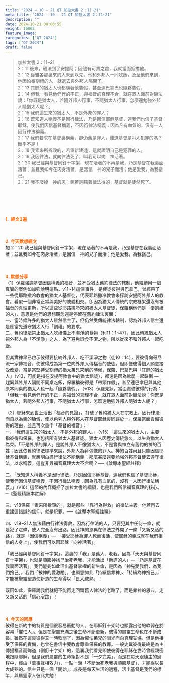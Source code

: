 ```yaml
---
title: "2024 – 10 – 21 QT 加拉太書 2：11~21"
meta_title: "2024 – 10 – 21 QT 加拉太書 2：11~21"
description: ""
date: 2024-10-21 00:00:55
weight: 16862
feature_image: 
categories: ["QT 2024"]
tags: ["QT 2024"]
draft: false
---
```


<blockquote>加拉太書 2：11~21<br />
2：11 後來，磯法到了安提阿；因他有可責之處，我就當面抵擋他。<br />
2：12 從雅各那裏來的人未到以先，他和外邦人一同吃飯，及至他們來到，他因怕奉割禮的人，就退去與外邦人隔開了。<br />
2：13 其餘的猶太人也都隨著他裝假，甚至連巴拿巴也隨夥裝假。<br />
2：14 但我一看見他們行的不正，與福音的真理不合，就在眾人面前對磯法說：「你既是猶太人，若隨外邦人行事，不隨猶太人行事，怎麼還勉強外邦人隨猶太人呢？」<br />
2：15 我們這生來的猶太人，不是外邦的罪人；<br />
2：16 既知道人稱義不是因行律法，乃是因信耶穌基督，連我們也信了基督耶穌，使我們因信基督稱義，不因行律法稱義；因為凡有血氣的，沒有一人因行律法稱義。<br />
2：17 我們若求在基督裏稱義，卻仍舊是罪人，難道基督是叫人犯罪的嗎？斷乎不是！<br />
2：18 我素來所拆毀的，若重新建造，這就證明自己是犯罪的人。<br />
2：19 我因律法，就向律法死了，叫我可以向　神活著。<br />
2：20 我已經與基督同釘十字架，現在活著的不再是我，乃是基督在我裏面活著；並且我如今在肉身活著，是因信　神的兒子而活；他是愛我，為我捨己。<br />
2：21 我不廢掉　神的恩；義若是藉著律法得的，基督就是徒然死了。</blockquote><br />
&nbsp;<br />
<br />
&nbsp;<br />
<br />
<span style="color: #ff6600;"><strong>1.  經文3遍</strong></span><br />
<br />
&nbsp;<br />
<br />
<span style="color: #ff6600;"><strong>2. 今天默想經文<br />
</strong></span>加 2：20 我已經與基督同釘十字架，現在活著的不再是我，乃是基督在我裏面活著；並且我如今在肉身活著，是因信　神的兒子而活；他是愛我，為我捨己。<br />
<br />
&nbsp;<br />
<br />
<strong><span style="color: #ff6600;">3. 默想分享<br />
</span></strong>（1）保羅強調基督因信稱義的福音，並不受猶太舊約律法的轄制，他繼續用一個真實的案例如加強說明這點。v11~14這個事件，是使徒彼得與巴拿巴，曾經帶了一些從耶路撒冷教會的猶太人基督徒，代表耶路撒冷教會來探訪安提阿外邦人的教會。看似一個非常正常與美好的肢體相交，卻因為猶太人傳統的宗教框架還沒有被福音的真理更新，所以這些從耶路撒冷來的猶太人基督徒，保羅稱他們是「奉割禮的人」，意思是他們的思想觀念還是停留在舊約律法裏面：<br />
一、當時候許多的猶太人雖然信主了，但仍然受傳統律法轄制，認為外邦人信主還是應當先遵守猶太人行「割禮」的要求。<br />
二、舊約律法禁止猶太人吃禮儀上不潔淨的食物（利11：1~47），因此傳統猶太人視外邦人為「不潔淨」之人，為了避免誤食不潔之物，所以從來不和外邦人一起吃飯。<br />
<br />
但其實神早已啟示彼得要接納外邦人、吃不潔淨之物（徒10：14），要彼得向哥尼流一家傳福音，使彼得成為第一位向外邦人傳福音的使徒。但即便彼得個人願意接受改變，當是當堅持受割禮的猶太弟兄來到的時候，保羅、巴拿巴與「其餘的猶太人」（v13，可能是指在安提阿教會中的猶太信徒），都還是因為軟弱一起跌倒 — 趕緊與外邦人隔開不同桌吃飯，保羅稱彼得是「帶頭作假」，甚至連巴拿巴與其他原本同桌的猶太人也一起「隨夥裝假」。（v13）保羅見狀，當面責備彼得的行為：「但我一看見他們行的不正，與福音的真理不合，就在眾人面前對磯法說：你既是猶太人，若隨外邦人行事，不隨猶太人行事，怎麼還勉強外邦人隨猶太人呢？」<br />
<br />
（2）耶穌來到世上活出「福音的見證」，打破了舊約猶太人在宗教上，因行律法而自以為義的驕傲，使以色列人與外邦人在基督耶穌裏同歸於一。保羅當面責備彼得的理由，並且再次重申「基督的福音」：<br />
一、「我們這生來的猶太人，不是外邦的罪人。」（v15）「這生來的猶太人」，主要指彼得和保羅，也包括所有猶太人基督徒。猶太人因歷史傳統悠久，以生為猶太人為榮。「不是外邦的罪人」是說外邦人不像猶太人，不是曾與神立有舊約的神的百姓；因此依舊約律法標準來說，外邦人為拜偶像的罪人。神的百姓尚且只能因信耶穌基督稱義，就應明白憑行律法不能稱義；那麼甚麼還要勉強外邦基督徒去遵守律法，以求稱義。這豈非與福音真理大大不合嗎？──《啟導本聖經註釋》<br />
<br />
二、「既知道人稱義不是因行律法，乃是因信耶穌基督，連我們也信了基督耶穌，使我們因信基督稱義，不因行律法稱義；因為凡有血氣的，沒有一人因行律法稱義。」（v16）這節的內容概括了加拉太書的綱領，也是我們所信福音真理的核心。─《聖經精讀本註解》<br />
<br />
三、v18保羅「素來所拆毀的」，就是那些「靠行為得救」的律法主義。他若再去重建這錯誤的信仰，就是犯罪。──《啟導本聖經註釋》<br />
<br />
四、v19~21人無法藉由行律法得救，因為行律法的人，只要犯其中任何一條，就是犯了眾條，使人完全沒有出路。因此神的恩典在律法之外開了一條「又新又活的路」，就是「因信稱義」— 「接受耶穌為罪人死而復活，使耶穌的義成就在我們相信的人身上」，使我們可以因耶穌「向神活著」。<br />
<br />
「我已經與基督同釘十字架」，這裏的「我」是舊人、老我，因為「天天與基督同釘十字架」，也就是順服神捨己治死老我，才能活出「新造的人」—「乃是基督在我裏面活著」。我們能夠如此活出基督掌權的新生命，是因為「神先愛我們，為我們捨己」，我們「被神的愛激勵」，也願意如此「持續信靠神」、「持續為神捨己」，才能被聖靈塑造使新造的生命得以「長大成熟」！<br />
<br />
既因如此，保羅說我們就絕不能再走回頭舊人律法的老路了，而是靠神的恩典，走又新又活的「信心窄路」！<br />
<br />
&nbsp;<br />
<br />
<strong style="font-size: inherit;"><span style="color: #ff6600;">4. 今天的回應<br />
</span></strong>彼得在新約中的特質是個很容易衝動的人，在耶穌釘十架時也顯露出他的軟弱在於容易「懼怕人」。但是在聖靈充滿之後生命不斷更新，彼得的屬靈生命也在不斷成長。雖然在這裏彼得又一時軟弱了，因為懼怕弟兄的眼光而向真理妥協，但是他接受了保羅的責備，也曾在書信中要教會尊重保羅的教導。一般史載彼得最終是為主傳揚福音而殉道（倒釘十字架）的，這裏我們看見即使彼得在耶穌在世時曾經親密地跟隨耶穌，但是我們屬靈的生命絕對不是「一夕完美」，而是在每天跟隨主的過程中，經由「萬事互相效力」，一點一滴「不斷治死老我與順服基督」，才能得以長大成熟的。信主只是一個「開始」，成長是每天生活的過程，活出基督是我們的標竿，與屬靈家人彼此共勉！<br />
<br />
&nbsp;<br />
<br />
&nbsp;<br />
<br />
<strong style="font-size: inherit;"><span style="color: #ff6600;"> </span></strong>
        
